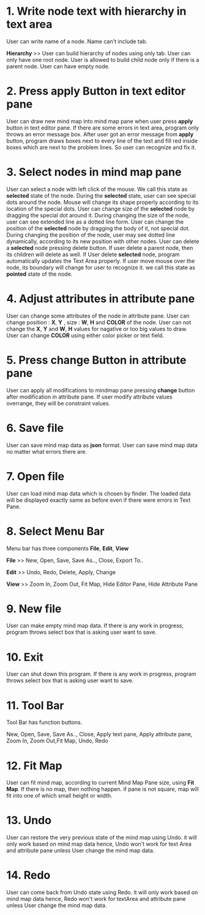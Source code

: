 # 1. Write node text with hierarchy in text area #
User can write name of a node. 
Name can't include tab.

__Hierarchy__ >> 
User can build hierarchy of nodes using only tab.
User can only have one root node.
User is allowed to build child node only if there is a parent node.
User can have empty node.

# 2. Press apply Button in text editor pane #
User can draw new mind map into mind map pane when user press __apply__ button in text editor pane.
If there are some errors in text area, program only throws an error message box.
After user got an error message from __apply__ button, program draws boxes next to every line of the text and fill red inside boxes which are next to the problem lines. So user can recognize and fix it.

# 3. Select nodes in mind map pane #
User can select a node with left click of the mouse. We call this state as __selected__ state of the node.
During the __selected__ state, user can see special dots around the node.
Mouse will change its shape properly according to its location of the special dots.
User can change size of the __selected__ node by dragging the special dot around it.
During changing the size of the node, user can see extended line as a dotted line form.
User can change the position of the __selected__ node by dragging the body of it, not special dot.
During changing the position of the node, user may see dotted line dynamically, according to its new position with other nodes.
User can delete a __selected__ node pressing delete button. 
If user delete a parent node, then its children will delete as well.
If User delete __selected__ node, program automatically updates the Text Area properly.
If user move mouse over the node, its boundary will change for user to recognize it. we call this state as __pointed__ state of the node.

# 4. Adjust attributes in attribute pane #
User can change some attributes of the node in attribute pane.
User can change position : __X__, __Y__ , size : __W__, __H__ and __COLOR__ of the node.
User can not change the __X__, __Y__ and __W__, __H__ values for nagative or too big values to draw.
User can change __COLOR__ using either color picker or text field.

# 5. Press change Button in attribute pane #
User can apply all modifications to mindmap pane pressing __change__ button after modification in attribute pane.
If user modify attribute values overrange, they will be constraint values. 
 
# 6. Save file #
User can save mind map data as __json__ format.
User can save mind map data no matter what errors there are.

# 7. Open file #
User can load mind map data which is chosen by finder.
The loaded data will be displayed exactly same as before even if there were errors in Text Pane.

# 8. Select Menu Bar #
Menu bar has three components __File__, __Edit__, __View__

__File__ >> New, Open, Save, Save As.., Close, Export To..

__Edit__ >> Undo, Redo, Delete, Apply, Change

__View__ >> Zoom In, Zoom Out, Fit Map, Hide Editor Pane, Hide Attribute Pane

# 9. New file #
User can make empty mind map data.
If there is any work in progress, program throws select box that is asking user want to save.

# 10. Exit #
User can shut down this program.
If there is any work in progress, program throws select box that is asking user want to save.

# 11. Tool Bar #
Tool Bar has function buttons.

New, Open, Save, Save As.., Close, Apply text pane,  Apply attribute pane, Zoom In, Zoom Out,Fit Map, Undo, Redo

# 12. Fit Map #
User can fit mind map, according to current Mind Map Pane size, using __Fit Map__.
If there is no map, then nothing happen.
if pane is not square, map will fit into one of which small height or width.

# 13. Undo #
User can restore the very previous state of the mind map using Undo.
it will only work based on mind map data hence,
Undo won't work for text Area and attribute pane unless User change the mind map data.

# 14. Redo #
User can come back from Undo state using Redo. 
it will only work based on mind map data hence,
Redo won't work for textArea and attribute pane unless User change the mind map data.


